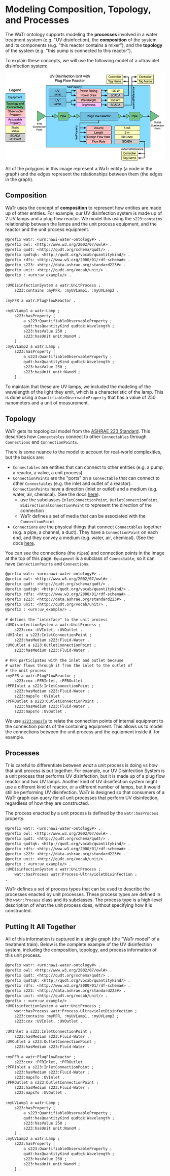 # Modeling Composition, Topology, and Processes

The WaTr ontology supports modeling the **processes** involved in a water treatment system (e.g. "UV disinfection), the **composition** of the system and its components (e.g. "this reactor contains a mixer"), and the **topology** of the system (e.g. "this pump is connected to this reactor").

To explain these concepts, we will use the following model of a ultraviolet disinfection system:

![](Topology.png)

All of the polygons in this image represent a WaTr entity (a node in the graph) and the edges represent the relationships between them (the edges in the graph).

## Composition

WaTr uses the concept of **composition** to represent how entities are made up of other entities. For example, our UV disinfection system is made up of 2 UV lamps and a plug flow reactor.
We model this using the `s223:contains` relationship between the lamps and the unit process equipment, and the reactor and the unit process equipment.

```ttl
@prefix watr: <urn:nawi-water-ontology#> .
@prefix owl: <http://www.w3.org/2002/07/owl#> .
@prefix qudt: <http://qudt.org/schema/qudt/> .
@prefix qudtqk: <http://qudt.org/vocab/quantitykind/> .
@prefix rdfs: <http://www.w3.org/2000/01/rdf-schema#> .
@prefix s223: <http://data.ashrae.org/standard223#> .
@prefix unit: <http://qudt.org/vocab/unit/> .
@prefix : <urn:uv_example/> .

:UVDisinfectionSystem a watr:UnitProcess ;
    s223:contains :myPFR, :myUVLamp1, :myUVLamp2 .

:myPFR a watr:PlugFlowReactor .

:myUVLamp1 a watr:Lamp ;
    s223:hasProperty [
        a s223:QuantifiableObservableProperty ;
        qudt:hasQuantityKind qudtqk:Wavelength ;
        s223:hasValue 250 ;
        s223:hasUnit unit:NanoM ;
    ] .
:myUVLamp2 a watr:Lamp ;
    s223:hasProperty [
        a s223:QuantifiableObservableProperty ;
        qudt:hasQuantityKind qudtqk:Wavelength ;
        s223:hasValue 250 ;
        s223:hasUnit unit:NanoM ;
    ] .
```

To maintain that these are UV lamps, we included the modeling of the wavelength of the light they emit, which is a characteristic of the lamp. This is done using a `QuantifiableObservableProperty` that has a value of 250 nanometers and a unit of measurement.

## Topology

WaTr gets its topological model from the [ASHRAE 223 Standard](https://docs.open223.info/explanation/223_overview.html). This describes how `Connectables` connect to other `Connectables` through `Connections` and `ConnectionPoints`.

There is some nuance to the model to account for real-world complexities, but the basics are:
- `Connectables` are entities that can connect to other entities (e.g. a pump, a reactor, a valve, a unit process)
- `ConnectionPoints` are the "ports" on a `Connectable` that can connect to other `Connectables` (e.g. the inlet and outlet of a reactor). `ConnectionPoints` have a direction (inlet or outlet) and a medium (e.g. water, air, chemical). (See the docs [here](https://explore.open223.info/s223/ConnectionPoint.html)).
    - use the subclasses `InletConnectionPoint`, `OutletConnectionPoint`, `BidirectionalConnectionPoint` to represent the direction of the connection
    - WaTr defines a set of media that can be associated with the `ConnectionPoint`
- `Connections` are the physical things that connect `Connectables` together (e.g. a pipe, a channel, a duct). They have a `ConnectionPoint` on each end, and they convey a medium (e.g. water, air, chemical). (See the docs [here](https://explore.open223.info/s223/Connection.html).

You can see the connections (the `Pipe`s) and connection points in the image at the top of this page. `Equipment` is a subclass of `Connectable`, so it can have `ConnectionPoints` and `Connections`.

```ttl
@prefix watr: <urn:nawi-water-ontology#> .
@prefix owl: <http://www.w3.org/2002/07/owl#> .
@prefix qudt: <http://qudt.org/schema/qudt/> .
@prefix qudtqk: <http://qudt.org/vocab/quantitykind/> .
@prefix rdfs: <http://www.w3.org/2000/01/rdf-schema#> .
@prefix s223: <http://data.ashrae.org/standard223#> .
@prefix unit: <http://qudt.org/vocab/unit/> .
@prefix : <urn:uv_example/> .

# defines the "interface" to the unit process
:UVDisinfectionSystem a watr:UnitProcess ;
    s223:cnx :UVInlet, :UVOutlet .
:UVInlet a s223:InletConnectionPoint ;
    s223:hasMedium s223:Fluid-Water .
:UVOutlet a s223:OutletConnectionPoint ;
    s223:hasMedium s223:Fluid-Water .

# PFR participates with the inlet and outlet because
# water flows through it from the inlet to the outlet of
# the unit process
:myPFR a watr:PlugFlowReactor ;
    s223:cnx :PFRInlet, :PFROutlet .
:PFRInlet a s223:InletConnectionPoint ;
    s223:hasMedium s223:Fluid-Water ;
    s223:mapsTo :UVInlet .
:PFROutlet a s223:OutletConnectionPoint ;
    s223:hasMedium s223:Fluid-Water ;
    s223:mapsTo :UVOutlet .
```

We use [`s223:mapsTo`](https://explore.open223.info/s223/mapsTo.html) to relate the connection points of internal equipment to the connection points of the containing equipment. This allows us to model the connections between the unit process and the equipment inside it, for example.

## Processes

Tr is careful to differentiate between *what* a unit process is doing vs *how* that unit process is put together.
For example, our UV Disinfection System is a unit process that performs UV disinfection, but it is made up of a plug flow reactor and two UV lamps.
Another kind of UV disinfection system might use a different kind of reactor, or a different number of lamps, but it would still be performing UV disinfection.
WaTr is designed so that consumers of a WaTr graph can query for all unit processes that perform UV disinfection, regardless of how they are constructed.

The process enacted by a unit process is defined by the `watr:hasProcess` property.

```ttl
@prefix watr: <urn:nawi-water-ontology#> .
@prefix owl: <http://www.w3.org/2002/07/owl#> .
@prefix qudt: <http://qudt.org/schema/qudt/> .
@prefix qudtqk: <http://qudt.org/vocab/quantitykind/> .
@prefix rdfs: <http://www.w3.org/2000/01/rdf-schema#> .
@prefix s223: <http://data.ashrae.org/standard223#> .
@prefix unit: <http://qudt.org/vocab/unit/> .
@prefix : <urn:uv_example/> .
:UVDisinfectionSystem a watr:UnitProcess ;
    watr:hasProcess watr:Process-UltravioletDisinfection ;
.
```

WaTr defines a set of process types that can be used to describe the processes enacted by unit processes. These process types are defined in the `watr:Process` class and its subclasses. The process type is a high-level description of what the unit process does, without specifying how it is constructed.


## Putting It All Together

All of this information is captured in a single graph (the "WaTr model" of a treatment train). Below is the complete example of the UV disinfection system, including the composition, topology, and process information of this unit process.

```ttl
@prefix watr: <urn:nawi-water-ontology#> .
@prefix owl: <http://www.w3.org/2002/07/owl#> .
@prefix qudt: <http://qudt.org/schema/qudt/> .
@prefix qudtqk: <http://qudt.org/vocab/quantitykind/> .
@prefix rdfs: <http://www.w3.org/2000/01/rdf-schema#> .
@prefix s223: <http://data.ashrae.org/standard223#> .
@prefix unit: <http://qudt.org/vocab/unit/> .
@prefix : <urn:uv_example/> .
:UVDisinfectionSystem a watr:UnitProcess ;
    watr:hasProcess watr:Process-UltravioletDisinfection ;
    s223:contains :myPFR, :myUVLamp1, :myUVLamp2 ;
    s223:cnx :UVInlet, :UVOutlet .

:UVInlet a s223:InletConnectionPoint ;
    s223:hasMedium s223:Fluid-Water .
:UVOutlet a s223:OutletConnectionPoint ;
    s223:hasMedium s223:Fluid-Water .

:myPFR a watr:PlugFlowReactor ;
    s223:cnx :PFRInlet, :PFROutlet .
:PFRInlet a s223:InletConnectionPoint ;
    s223:hasMedium s223:Fluid-Water ;
    s223:mapsTo :UVInlet .
:PFROutlet a s223:OutletConnectionPoint ;
    s223:hasMedium s223:Fluid-Water ;
    s223:mapsTo :UVOutlet .

:myUVLamp1 a watr:Lamp ;
    s223:hasProperty [
        a s223:QuantifiableObservableProperty ;
        qudt:hasQuantityKind qudtqk:Wavelength ;
        s223:hasValue 250 ;
        s223:hasUnit unit:NanoM ;
    ] .
:myUVLamp2 a watr:Lamp ;
    s223:hasProperty [
        a s223:QuantifiableObservableProperty ;
        qudt:hasQuantityKind qudtqk:Wavelength ;
        s223:hasValue 250 ;
        s223:hasUnit unit:NanoM ;
    ] .
```
